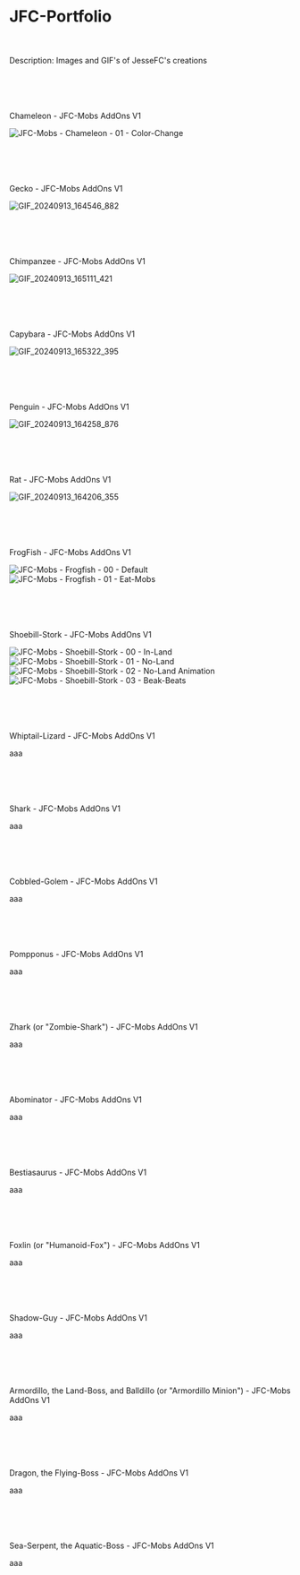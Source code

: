 # JFC-Portfolio

ㅤ

Description: Images and GIF's of JesseFC's creations

ㅤ

ㅤ

Chameleon - JFC-Mobs AddOns V1

![JFC-Mobs - Chameleon - 01 - Color-Change](https://github.com/user-attachments/assets/72b68bcc-91b9-45f5-b887-0b611be4c203)

ㅤ

ㅤ

Gecko - JFC-Mobs AddOns V1

![GIF_20240913_164546_882](https://github.com/user-attachments/assets/0959ddb4-8cb5-45d1-956f-ac055ae4fcff)

ㅤ

ㅤ

Chimpanzee - JFC-Mobs AddOns V1

![GIF_20240913_165111_421](https://github.com/user-attachments/assets/f5649020-a460-4418-a1fe-b0baf40ed468)

ㅤ

ㅤ

Capybara - JFC-Mobs AddOns V1

![GIF_20240913_165322_395](https://github.com/user-attachments/assets/e62ba377-5488-4a18-bd48-52d80fcb6490)

ㅤ

ㅤ

Penguin - JFC-Mobs AddOns V1

![GIF_20240913_164258_876](https://github.com/user-attachments/assets/24602562-768f-4db0-a7dd-d2e8ba5300b3)

ㅤ

ㅤ

Rat - JFC-Mobs AddOns V1

![GIF_20240913_164206_355](https://github.com/user-attachments/assets/3f68804c-5359-4c0e-909a-e883982128fa)

ㅤ

ㅤ

FrogFish - JFC-Mobs AddOns V1

![JFC-Mobs - Frogfish - 00 - Default](https://github.com/user-attachments/assets/67665fa9-7401-429b-8912-7dffe56fd807)
![JFC-Mobs - Frogfish - 01 - Eat-Mobs](https://github.com/user-attachments/assets/25c08448-4ba5-4052-86c8-b992bce971d3)

ㅤ

ㅤ

Shoebill-Stork - JFC-Mobs AddOns V1

![JFC-Mobs - Shoebill-Stork - 00 - In-Land](https://github.com/user-attachments/assets/3f00b457-3923-43b7-b237-c5a60dce7c0e)
![JFC-Mobs - Shoebill-Stork - 01 - No-Land](https://github.com/user-attachments/assets/c32291ad-1129-4b27-bbcb-dd191c73db72)
![JFC-Mobs - Shoebill-Stork - 02 - No-Land Animation](https://github.com/user-attachments/assets/69a086bf-695a-493c-9109-b55d68bd0a1a)
![JFC-Mobs - Shoebill-Stork - 03 - Beak-Beats](https://github.com/user-attachments/assets/25075ea2-7067-4d73-a2ad-97702150f81f)

ㅤ

ㅤ

Whiptail-Lizard - JFC-Mobs AddOns V1

aaa

ㅤ

ㅤ

Shark - JFC-Mobs AddOns V1

aaa

ㅤ

ㅤ

Cobbled-Golem - JFC-Mobs AddOns V1

aaa

ㅤ

ㅤ

Pompponus - JFC-Mobs AddOns V1

aaa

ㅤ

ㅤ

Zhark \(or \"Zombie-Shark\"\) - JFC-Mobs AddOns V1

aaa

ㅤ

ㅤ

Abominator - JFC-Mobs AddOns V1

aaa

ㅤ

ㅤ

Bestiasaurus - JFC-Mobs AddOns V1

aaa

ㅤ

ㅤ

Foxlin \(or \"Humanoid-Fox\"\) - JFC-Mobs AddOns V1

aaa

ㅤ

ㅤ

Shadow-Guy - JFC-Mobs AddOns V1

aaa

ㅤ

ㅤ

Armordillo, the Land-Boss, and Balldillo \(or \"Armordillo Minion\"\) - JFC-Mobs AddOns V1

aaa

ㅤ

ㅤ

Dragon, the Flying-Boss - JFC-Mobs AddOns V1

aaa

ㅤ

ㅤ

Sea-Serpent, the Aquatic-Boss - JFC-Mobs AddOns V1

aaa

ㅤ

ㅤ
